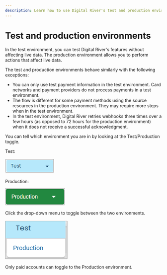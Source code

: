 ```yaml
---
description: Learn how to use Digital River's test and production environments.
---
```


# Test and production environments

In the test environment, you can test Digital River's features without affecting live data. The production environment allows you to perform actions that affect live data.

The test and production environments behave similarly with the following exceptions:

* You can only use test payment information in the test environment. Card networks and payment providers do not process payments in a test environment.
* The flow is different for some payment methods using the source resources in the production environment. They may require more steps when in the test environment.
* In the test environment, Digital River retries webhooks three times over a few hours (as opposed to 72 hours for the production environment) when it does not receive a successful acknowledgment.

You can tell which environment you are in by looking at the Test/Production toggle.

Test:\
\
![](<../../.gitbook/assets/image (257).png>)

Production:

<div align="left">

<img src="../../.gitbook/assets/ProductionDropdown (1).png" alt="">

</div>

Click the drop-down menu to toggle between the two environments.\
\
![](<../../.gitbook/assets/image (258).png>)

Only paid accounts can toggle to the Production environment.
